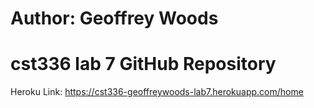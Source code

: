 # Author: Geoffrey Woods
# cst336 lab 7 GitHub Repository

Heroku Link: https://cst336-geoffreywoods-lab7.herokuapp.com/home
